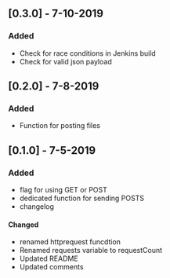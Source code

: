 ## [0.3.0] - 7-10-2019
### Added

- Check for race conditions in Jenkins build
- Check for valid json payload

## [0.2.0] - 7-8-2019
### Added

- Function for posting files


## [0.1.0] - 7-5-2019
### Added

- flag for using GET or POST
- dedicated function for sending POSTS
- changelog


#### Changed
- renamed httprequest funcdtion
- Renamed requests variable to requestCount
- Updated README
- Updated comments

